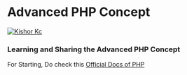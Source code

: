 # Advanced PHP Concept
[![Kishor Kc](https://img.shields.io/badge/Advanced-PHP-0091EA)](#learn-php)
### Learning and Sharing the Advanced PHP Concept


For Starting, Do check this [Official Docs of PHP](https://www.php.net/docs.php)
